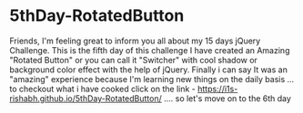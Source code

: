 # 5thDay-RotatedButton
Friends, I'm feeling great to inform you all about my 15 days jQuery Challenge. This is the fifth day of this challenge I have created an Amazing "Rotated Button" or you can call it "Switcher" with cool shadow or background color effect with the help of jQuery. Finally i can say It was an "amazing" experience because I'm learning new things on the daily basis ... to checkout what i have cooked click on the link - https://i1s-rishabh.github.io/5thDay-RotatedButton/ .... so let's move on to the 6th day
